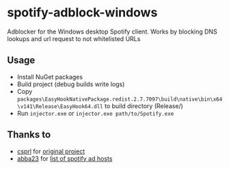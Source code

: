 # spotify-adblock-windows
Adblocker for the Windows desktop Spotify client. Works by blocking DNS lookups and url request to not whitelisted URLs
## Usage
 - Install NuGet packages
 - Build project (debug builds write logs)
 - Copy `packages\EasyHookNativePackage.redist.2.7.7097\build\native\bin\x64\v141\Release\EasyHook64.dll` to build directory (Release/)
 - Run `injector.exe` or `injector.exe path/to/Spotify.exe`
 ## Thanks to
 - [csprl](https://github.com/csprl) for [original project](https://github.com/csprl/spotify-win-adblock)
 - [abba23](https://github.com/abba23) for [list of spotify ad hosts](https://github.com/abba23/spotify-adblock)
